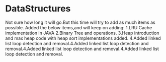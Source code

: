 # DataStructures

Not sure how long it will go.But this time will try to add as much items as possible.
Added the below items,and will keep on adding:
1.LRU Cache implementation in JAVA
2.Binary Tree and operations.
3.Heap introduction and max heap code with heap sort implementations added.
4.Added linked list loop detection and removal.4.Added linked list loop detection and removal.4.Added linked list loop detection and removal.4.Added linked list loop detection and removal.
